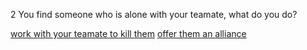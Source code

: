 2 You find someone who is alone with your teamate, what do you do?

[work with your teamate to kill them](win.md)
[offer them an alliance](die.md)